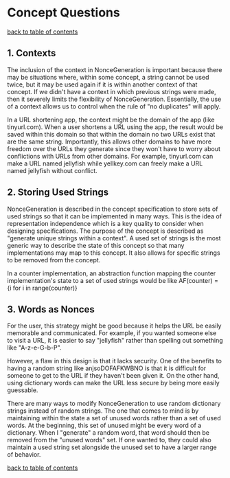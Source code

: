 # Concept Questions
[back to table of contents](/assignments/pset2/contents.md)

## 1. Contexts
The inclusion of the context in NonceGeneration is important because there may be situations where, within some concept, a string cannot be used twice, but it may be used again if it is within another context of that concept. If we didn't have a context in which previous strings were made, then it severely limits the flexibility of NonceGeneration. Essentially, the use of a context allows us to control when the rule of "no duplicates" will apply.

In a URL shortening app, the context might be the domain of the app (like tinyurl.com). When a user shortens a URL using the app, the result would be saved within this domain so that within the domain no two URLs exist that are the same string. Importantly, this allows other domains to have more freedom over the URLs they generate since they won't have to worry about conflictions with URLs from other domains. For example, tinyurl.com can make a URL named jellyfish while yellkey.com can freely make a URL named jellyfish without conflict.

## 2. Storing Used Strings
NonceGeneration is described in the concept specification to store sets of used strings so that it can be implemented in many ways. This is the idea of representation independence which is a key quality to consider when designing specifications. The purpose of the concept is described as "generate unique strings within a context". A used set of strings is the most generic way to describe the state of this concept so that many implementations may map to this concept. It also allows for specific strings to be removed from the concept.

In a counter implementation, an abstraction function mapping the counter implementation's state to a set of used strings would be like AF(counter) = {i for i in range(counter)}

## 3. Words as Nonces
For the user, this strategy might be good because it helps the URL be easily memorable and communicated. For example, if you wanted someone else to visit a URL, it is easier to say "jellyfish" rather than spelling out something like "A-z-e-G-b-P".

However, a flaw in this design is that it lacks security. One of the benefits to having a random string like anjsoDOFAFKWBNO is that it is difficult for someone to get to the URL if they haven't been given it. On the other hand, using dictionary words can make the URL less secure by being more easily guessable.

There are many ways to modify NonceGeneration to use random dictionary strings instead of random strings. The one that comes to mind is by maintaining within the state a set of unused words rather than a set of used words. At the beginning, this set of unused might be every word of a dictionary. When I "generate" a random word, that word should then be removed from the "unused words" set. If one wanted to, they could also maintain a used string set alongside the unused set to have a larger range of behavior.

[back to table of contents](/assignments/pset2/contents.md)
